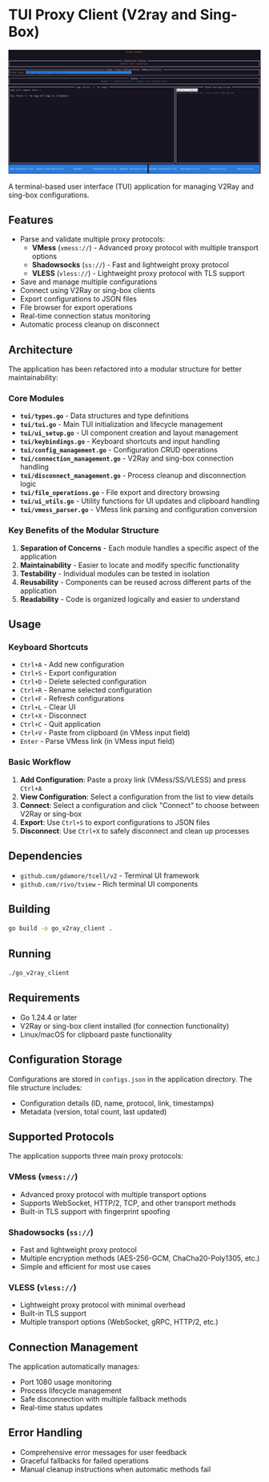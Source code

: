 # TUI Proxy Client (V2ray and Sing-Box)

![TUI Proxy Client](project-img.png)

A terminal-based user interface (TUI) application for managing V2Ray and sing-box configurations.

## Features

- Parse and validate multiple proxy protocols:
  - **VMess** (`vmess://`) - Advanced proxy protocol with multiple transport options
  - **Shadowsocks** (`ss://`) - Fast and lightweight proxy protocol
  - **VLESS** (`vless://`) - Lightweight proxy protocol with TLS support
- Save and manage multiple configurations
- Connect using V2Ray or sing-box clients
- Export configurations to JSON files
- File browser for export operations
- Real-time connection status monitoring
- Automatic process cleanup on disconnect

## Architecture

The application has been refactored into a modular structure for better maintainability:

### Core Modules

- **`tui/types.go`** - Data structures and type definitions
- **`tui/tui.go`** - Main TUI initialization and lifecycle management
- **`tui/ui_setup.go`** - UI component creation and layout management
- **`tui/keybindings.go`** - Keyboard shortcuts and input handling
- **`tui/config_management.go`** - Configuration CRUD operations
- **`tui/connection_management.go`** - V2Ray and sing-box connection handling
- **`tui/disconnect_management.go`** - Process cleanup and disconnection logic
- **`tui/file_operations.go`** - File export and directory browsing
- **`tui/ui_utils.go`** - Utility functions for UI updates and clipboard handling
- **`tui/vmess_parser.go`** - VMess link parsing and configuration conversion

### Key Benefits of the Modular Structure

1. **Separation of Concerns** - Each module handles a specific aspect of the application
2. **Maintainability** - Easier to locate and modify specific functionality
3. **Testability** - Individual modules can be tested in isolation
4. **Reusability** - Components can be reused across different parts of the application
5. **Readability** - Code is organized logically and easier to understand

## Usage

### Keyboard Shortcuts

- `Ctrl+A` - Add new configuration
- `Ctrl+S` - Export configuration
- `Ctrl+D` - Delete selected configuration
- `Ctrl+R` - Rename selected configuration
- `Ctrl+F` - Refresh configurations
- `Ctrl+L` - Clear UI
- `Ctrl+X` - Disconnect
- `Ctrl+C` - Quit application
- `Ctrl+V` - Paste from clipboard (in VMess input field)
- `Enter` - Parse VMess link (in VMess input field)

### Basic Workflow

1. **Add Configuration**: Paste a proxy link (VMess/SS/VLESS) and press `Ctrl+A`
2. **View Configuration**: Select a configuration from the list to view details
3. **Connect**: Select a configuration and click "Connect" to choose between V2Ray or sing-box
4. **Export**: Use `Ctrl+S` to export configurations to JSON files
5. **Disconnect**: Use `Ctrl+X` to safely disconnect and clean up processes

## Dependencies

- `github.com/gdamore/tcell/v2` - Terminal UI framework
- `github.com/rivo/tview` - Rich terminal UI components

## Building

```bash
go build -o go_v2ray_client .
```

## Running

```bash
./go_v2ray_client
```

## Requirements

- Go 1.24.4 or later
- V2Ray or sing-box client installed (for connection functionality)
- Linux/macOS for clipboard paste functionality

## Configuration Storage

Configurations are stored in `configs.json` in the application directory. The file structure includes:

- Configuration details (ID, name, protocol, link, timestamps)
- Metadata (version, total count, last updated)

## Supported Protocols

The application supports three main proxy protocols:

### VMess (`vmess://`)
- Advanced proxy protocol with multiple transport options
- Supports WebSocket, HTTP/2, TCP, and other transport methods
- Built-in TLS support with fingerprint spoofing

### Shadowsocks (`ss://`)
- Fast and lightweight proxy protocol
- Multiple encryption methods (AES-256-GCM, ChaCha20-Poly1305, etc.)
- Simple and efficient for most use cases

### VLESS (`vless://`)
- Lightweight proxy protocol with minimal overhead
- Built-in TLS support
- Multiple transport options (WebSocket, gRPC, HTTP/2, etc.)

## Connection Management

The application automatically manages:
- Port 1080 usage monitoring
- Process lifecycle management
- Safe disconnection with multiple fallback methods
- Real-time status updates

## Error Handling

- Comprehensive error messages for user feedback
- Graceful fallbacks for failed operations
- Manual cleanup instructions when automatic methods fail 
